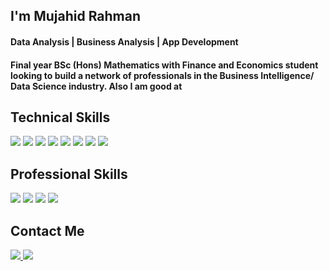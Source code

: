## I'm Mujahid Rahman
#### Data Analysis | Business Analysis | App Development

#### Final year BSc (Hons) Mathematics with Finance and Economics student looking to build a network of professionals in the Business Intelligence/ Data Science industry. Also I am good at

## Technical Skills

<img src="https://img.shields.io/badge/Python-3776AB?style=for-the-badge&logo=python&logoColor=white"> <img src="https://img.shields.io/badge/Java-14354C?style=for-the-badge&logo=java&logoColor=white"> <img src="https://img.shields.io/badge/NumPy-013243?style=for-the-badge&logo=NumPy&logoColor=white"> <img src="https://img.shields.io/badge/Machine_Learning-430098?style=for-the-badge&logo=&logoColor=white"> <img src="https://img.shields.io/badge/Deep_Learning-00C7B7?style=for-the-badge&logo=&logoColor=white"> <img src="https://img.shields.io/badge/SQL-4479A1?style=for-the-badge&logo=&logoColor=white"> <img src="https://img.shields.io/badge/JavaScript-F7DF1E?style=for-the-badge&logo=javascript&logoColor=black"> <img src="https://img.shields.io/badge/Microsoft_Excel-217346?style=for-the-badge&logo=microsoft-excel&logoColor=white">

## Professional Skills

<img src="https://img.shields.io/badge/Communication-593D88?style=for-the-badge&logo=&logoColor=white"> <img src="https://img.shields.io/badge/Team_Work-DB7093?style=for-the-badge&logo=&logoColor=white"> <img src="https://img.shields.io/badge/Project_Management-0081CB?style=for-the-badge&logo=&logoColor=white"> <img src="https://img.shields.io/badge/Creativity-CD2640?style=for-the-badge&logo=&logoColor=white">

## Contact Me

<p>
<a href="https://www.linkedin.com/in/mujahid-rahman-406123158/">
 <img src="https://img.shields.io/badge/LinkedIn-0077B5?style=for-the-badge&logo=linkedin&logoColor=white">
</a>

<a href="mailto:mujahidrahman10@gmail.com">
 <img src="https://img.shields.io/badge/Email-3ABFE6?style=for-the-badge&logo=Minutemailer&logoColor=white">
</a>
</p>
